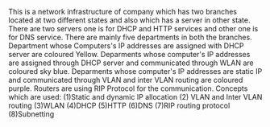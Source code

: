 This is a network infrastructure of company which has two branches located at two different states and also which has a server in other state.
There are two servers one is for DHCP and HTTP services and other one is for DNS service.
There are mainly five departments in both the branches.
Department whose Computers's IP addresses are assigned with DHCP server are coloured Yellow.
Deparments whose computer's IP addresses are assigned through DHCP server and communicated through WLAN are coloured sky blue.
 Deparments whose computer's IP addresses are static IP and communicated through VLAN and inter VLAN routing are coloured purple.
Routers are using RIP Protocol for the communication.
Concepts which are used:
(1)Static and dynamic IP allocation
(2) VLAN and Inter VLAN routing
(3)WLAN
(4)DHCP
(5)HTTP
(6)DNS
(7)RIP routing protocol
(8)Subnetting
